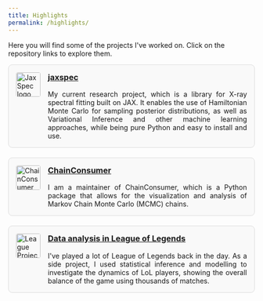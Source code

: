 ```yaml
---
title: Highlights
permalink: /highlights/
---
```


Here you will find some of the projects I've worked on. Click on the repository links to explore them.

<div class="portfolio">
  <div class="project">
    <div class="project-content">
      <img src="{{ site.url }}{{ site.baseurl }}/assets/images/jaxspec_logo_small.svg" alt="JaxSpec logo" class="project-image">
      <div>
        <h3><a href="https://github.com/renecotyfanboy/jaxspec">jaxspec</a></h3>
        <p>My current research project, which is a library for X-ray spectral fitting built on JAX. It enables the use of Hamiltonian Monte Carlo for sampling posterior distributions, as well as Variational Inference and other machine learning approaches, while being pure Python and easy to install and use.</p>
      </div>
    </div>
  </div>
  
  <div class="project">
    <div class="project-content">
      <img src="{{ site.url }}{{ site.baseurl }}/assets/images/chainconsumer_logo.png" alt="ChainConsumer logo" class="project-image">
      <div>
        <h3><a href="https://github.com/Samreay/ChainConsumer">ChainConsumer</a></h3>
        <p>I am a maintainer of ChainConsumer, which is a Python package that allows for the visualization and analysis of Markov Chain Monte Carlo (MCMC) chains. </p>
      </div>
    </div>
  </div>
  
  <div class="project">
    <div class="project-content">
      <img src="{{ site.url }}{{ site.baseurl }}/assets/images/lol_logo.png" alt="League Project logo" class="project-image">
      <div>
        <h3><a href="https://github.com/renecotyfanboy/leagueProject">Data analysis in League of Legends</a></h3>
        <p>I've played a lot of League of Legends back in the day. As a side project, I used statistical inference and modelling to investigate the dynamics of LoL players, showing the overall balance of the game using thousands of matches.</p>
      </div>
    </div>
  </div>
</div>

<style>
.portfolio {
  display: flex;
  flex-direction: column;
  gap: 20px;
}

.project {
  padding: 15px;
  border: 1px solid #ddd;
  border-radius: 8px;
  background-color: #f9f9f9;
}

.project-content {
  display: flex;
  align-items: flex-start;
}

.project-image {
  width: 50px;
  height: 50px;
  margin-right: 15px;
  border-radius: 4px;
}

.project h3 {
  margin-top: 0;
}

.project p {
  margin-bottom: 0;
  text-align: justify;
}
</style>

